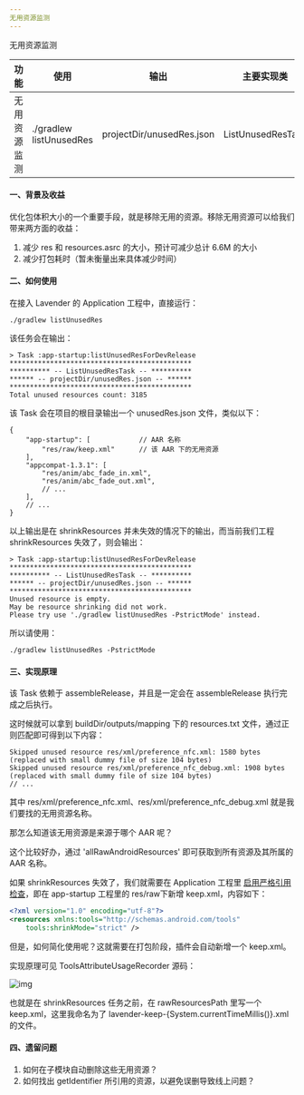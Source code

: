 ```yaml
---
无用资源监测
---
```


无用资源监测

| 功能         | 使用                    | 输出                      | 主要实现类        |
| ------------ | ----------------------- | ------------------------- | ----------------- |
| 无用资源监测 | ./gradlew listUnusedRes | projectDir/unusedRes.json | ListUnusedResTask |

#### 一、背景及收益

优化包体积大小的一个重要手段，就是移除无用的资源。移除无用资源可以给我们带来两方面的收益：

1. 减少 res 和 resources.asrc 的大小，预计可减少总计 6.6M 的大小
2. 减少打包耗时（暂未衡量出来具体减少时间）

#### 二、如何使用

在接入 Lavender 的 Application 工程中，直接运行：

```
./gradlew listUnusedRes
```

该任务会在输出：

```
> Task :app-startup:listUnusedResForDevRelease
*********************************************
********** -- ListUnusedResTask -- **********
****** -- projectDir/unusedRes.json -- ******
*********************************************
Total unused resources count: 3185
```

该 Task 会在项目的根目录输出一个 unusedRes.json 文件，类似以下：

```
{
    "app-startup": [            // AAR 名称
        "res/raw/keep.xml"      // 该 AAR 下的无用资源
    ],
    "appcompat-1.3.1": [
        "res/anim/abc_fade_in.xml",
        "res/anim/abc_fade_out.xml",
        // ...
    ],
    // ...   
}    
```

以上输出是在 shrinkResources 并未失效的情况下的输出，而当前我们工程 shrinkResources 失效了，则会输出：

```
> Task :app-startup:listUnusedResForDevRelease
*********************************************
********** -- ListUnusedResTask -- **********
****** -- projectDir/unusedRes.json -- ******
*********************************************
Unused resource is empty.
May be resource shrinking did not work.
Please try use './gradlew listUnusedRes -PstrictMode' instead.
```

所以请使用：

```
./gradlew listUnusedRes -PstrictMode
```

#### 三、实现原理

该 Task 依赖于 assembleRelease，并且是一定会在 assembleRelease 执行完成之后执行。

这时候就可以拿到 buildDir/outputs/mapping 下的 resources.txt 文件，通过正则匹配即可得到以下内容：

```
Skipped unused resource res/xml/preference_nfc.xml: 1580 bytes (replaced with small dummy file of size 104 bytes)
Skipped unused resource res/xml/preference_nfc_debug.xml: 1908 bytes (replaced with small dummy file of size 104 bytes)
// ...
```

其中 res/xml/preference_nfc.xml、res/xml/preference_nfc_debug.xml 就是我们要找的无用资源名称。

那怎么知道该无用资源是来源于哪个 AAR 呢？

这个比较好办，通过 'allRawAndroidResources' 即可获取到所有资源及其所属的 AAR 名称。

如果 shrinkResources 失效了，我们就需要在 Application 工程里 [启用严格引用检查](https://developer.android.com/studio/build/shrink-code?hl=zh-cn#strict-reference-checks)，即在 app-startup 工程里的 res/raw下新增 keep.xml，内容如下：

```xml
<?xml version="1.0" encoding="utf-8"?>
<resources xmlns:tools="http://schemas.android.com/tools"
    tools:shrinkMode="strict" />
```

但是，如何简化使用呢？这就需要在打包阶段，插件会自动新增一个 keep.xml。

实现原理可见 ToolsAttributeUsageRecorder 源码：

![img](https://nio.feishu.cn/space/api/box/stream/download/asynccode/?code=MGRiYmVhMmYzNWRlNDUzYmVlNzVkYzcwOGUyOGUzYjRfOHY3cnFBRlpYVWRWRGVLNmdTTzNwaDNLbmFBNXJabzhfVG9rZW46Ym94Y25sTDV2SWZGanlwVDdnQVY3amRaR0djXzE2ODg3MTYwNzQ6MTY4ODcxOTY3NF9WNA)

也就是在 shrinkResources 任务之前，在 rawResourcesPath 里写一个 keep.xml，这里我命名为了 lavender-keep-{System.currentTimeMillis()}.xml 的文件。

#### 四、遗留问题

1. 如何在子模块自动删除这些无用资源？
2. 如何找出 getIdentifier 所引用的资源，以避免误删导致线上问题？